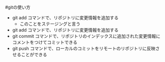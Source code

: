 #gitの使い方
- git add コマンドで、リポジトリに変更情報を追加する
     - このことをステージングと言う
- git add コマンドで、リポジトリに変更情報を追加する
- git commit コマンドで、リポジトリのインデックスに追加された変更情報にコメントをつけてコミットできる
- git push コマンドで、ローカルのコミットをリモートのリポジトリに反映させることができる

